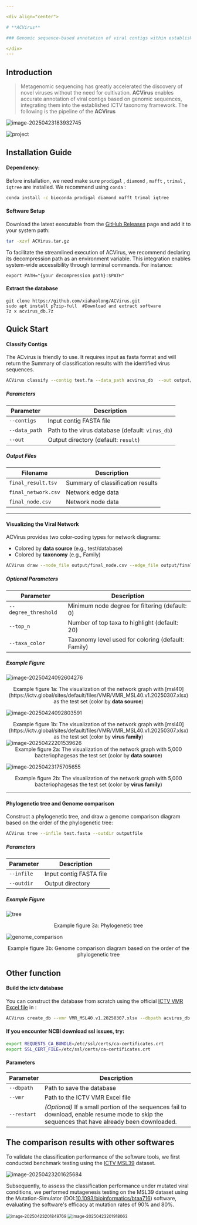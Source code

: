 ```yaml
---

<div align="center">

# **ACVirus**

### Genomic sequence-based annotation of viral contigs within established ICTV virus taxonomic hierarchies

</div>
---
```



## Introduction

> Metagenomic sequencing has greatly accelerated the discovery of novel viruses without the need for cultivation. **ACVirus** enables accurate annotation of viral contigs based on genomic sequences, integrating them into the established ICTV taxonomy framework. The following is the pipeline of the **ACVirus**

![image-20250423183932745](https://wenguang.oss-cn-hangzhou.aliyuncs.com/figure/image-20250423183932745.png)

![project](https://wenguang.oss-cn-hangzhou.aliyuncs.com/figure/project.png)



## Installation Guide

#### Dependency:

Before installation, we need make sure `prodigal` , `diamond` , `mafft` ,  `trimal` , `iqtree` are installed. We recommend using `conda` :

```bash
conda install -c bioconda prodigal diamond mafft trimal iqtree
```

#### Software Setup

Download the latest executable from the [GitHub Releases](https://github.com/xiahaolong/ACVirus/releases) page and add it to your system path:

```bash
tar -xzvf ACVirus.tar.gz
```

To facilitate the streamlined execution of ACVirus, we recommend declaring its decompression path as an environment variable. This integration enables system-wide accessibility through terminal commands. For instance:

```shell
export PATH="{your decompression path}:$PATH"  
```

#### **Extract the database**

```
git clone https://github.com/xiahaolong/ACVirus.git
sudo apt install p7zip-full  #Download and extract software
7z x acvirus_db.7z
```



## Quick Start

#### Classify Contigs

The ACvirus is friendly to use. It requires input as fasta format and will return the Summary of classification results  with the identified virus sequences. 

```bash
ACVirus classify --contig test.fa --data_path acvirus_db  --out output/
```

#####  Parameters

| Parameter     | Description                                      |
| ------------- | ------------------------------------------------ |
| `--contigs`   | Input contig FASTA file                          |
| `--data_path` | Path to the virus database (default: `virus_db`) |
| `--out`       | Output directory (default: `result`)             |

##### Output Files

| Filename            | Description                       |
| ------------------- | --------------------------------- |
| `final_result.tsv`  | Summary of classification results |
| `final_network.csv` | Network edge data                 |
| `final_node.csv` | Network node data                 |

---

#### Visualizing the Viral Network

ACVirus provides two color-coding types for network diagrams:

- Colored by **data source** (e.g., test/database)
- Colored by **taxonomy** (e.g., Family)

```bash
ACVirus draw --node_file output/final_node.csv --edge_file output/final_network.csv --out output
```

##### Optional Parameters

| Parameter            | Description                                        |
| -------------------- | -------------------------------------------------- |
| `--degree_threshold` | Minimum node degree for filtering (default: 0)     |
| `--top_n`            | Number of top taxa to highlight (default: 20)      |
| `--taxa_color`       | Taxonomy level used for coloring (default: Family) |

##### Example Figure

![image-20250424092604276](https://wenguang.oss-cn-hangzhou.aliyuncs.com/figure/image-20250424092604276.png)

<center>Example figure 1a: The visualization of the network graph with [msl40](https://ictv.global/sites/default/files/VMR/VMR_MSL40.v1.20250307.xlsx) as the test set (color by <b>data source</b>)</center>

![image-20250424092803591](https://wenguang.oss-cn-hangzhou.aliyuncs.com/figure/image-20250424092803591.png)

<center>Example figure 1b: The visualization of the network graph with [msl40](https://ictv.global/sites/default/files/VMR/VMR_MSL40.v1.20250307.xlsx) as the test set (color by <b>virus family</b>)</center>

<img src="https://wenguang.oss-cn-hangzhou.aliyuncs.com/figure/image-20250422201539626.png" alt="image-20250422201539626"  />

<center>Example figure 2a: The visualization of the network graph with  5,000 bacteriophagesas the test set (color by <b>data source</b>)</center>


![image-20250423175705655](https://wenguang.oss-cn-hangzhou.aliyuncs.com/figure/image-20250423175705655.png)

<center>Example figure 2b: The visualization of the network graph with  5,000 bacteriophagesas the test set (color by <b>virus family</b>)</center>

---

#### Phylogenetic tree and Genome comparison

Construct a phylogenetic tree, and draw a genome comparison diagram based on the order of the phylogenetic tree:

```bash
ACVirus tree --infile test.fasta --outdir outputfile
```
#####  Parameters

| Parameter     | Description                                      |
| ------------- | ------------------------------------------------ |
| `--infile`    | Input contig FASTA file                          |
| `--outdir`    | Output directory                                 |

##### Example Figure

![tree](https://wenguang.oss-cn-hangzhou.aliyuncs.com/figure/tree.png)
<center>Example figure 3a: Phylogenetic tree</center>

![genome_comparison](https://wenguang.oss-cn-hangzhou.aliyuncs.com/figure/genome_comparison.png)
<center>Example figure 3b: Genome comparison diagram based on the order of the phylogenetic tree</center>

## Other function

#### Build the ictv database

You can construct the database from scratch using the official [ICTV VMR Excel file](https://ictv.global/vmr) in :

```bash
ACVirus create_db --vmr VMR_MSL40.v1.20250307.xlsx --dbpath acvirus_db
```

####  If you encounter NCBI download ssl issues, try:

```bash
export REQUESTS_CA_BUNDLE=/etc/ssl/certs/ca-certificates.crt
export SSL_CERT_FILE=/etc/ssl/certs/ca-certificates.crt
```

#### Parameters

| Parameter         | Description                                                                 |
|-------------------|-----------------------------------------------------------------------------|
| `--dbpath`        | Path to save the database                                                   |
| `--vmr`           | Path to the ICTV VMR Excel file                                             |
| `--restart`       | *(Optional)* If a small portion of the sequences fail to download, enable resume mode to skip the sequences that have already been downloaded.        |

## The comparison results with other softwares

To validate the classification performance of the software tools, we first conducted benchmark testing using the [ICTV MSL39](https://ictv.global/sites/default/files/VMR/VMR_MSL39.v1_20240912.xlsx) dataset.

![image-20250423201625684](https://wenguang.oss-cn-hangzhou.aliyuncs.com/figure/image-20250423201625684.png)

Subsequently, to assess the classification performance under mutated viral conditions, we performed mutagenesis testing on the MSL39 dataset using the Mutation-Simulator (DOI:[10.1093/bioinformatics/btaa716](https://doi.org/10.1093/bioinformatics/btaa716)) software, evaluating the software's efficacy at mutation rates of 90% and 80%.

<img src="https://wenguang.oss-cn-hangzhou.aliyuncs.com/figure/image-20250423201849769.png" alt="image-20250423201849769" style="zoom: 80%;" />

<img src="https://wenguang.oss-cn-hangzhou.aliyuncs.com/figure/image-20250423201918063.png" alt="image-20250423201918063" style="zoom:80%;" />
